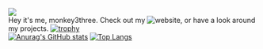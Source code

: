 ![](https://komarev.com/ghpvc/?username=monkey3three)
<br>
Hey it's me, monkey3three. Check out my ![website](https://monkey3three.ddns.net), or have a look around my projects.
[![trophy](https://github-profile-trophy.vercel.app/?username=ryo-ma)](https://github.com/ryo-ma/github-profile-trophy)
<br>
[![Anurag's GitHub stats](https://github-readme-stats.vercel.app/api?username=monkey3three)](https://github.com/monkey3three/github-readme-stats)
[![Top Langs](https://github-readme-stats.vercel.app/api/top-langs/?username=monkey3three)](https://github.com/monkey3three/github-readme-stats)
